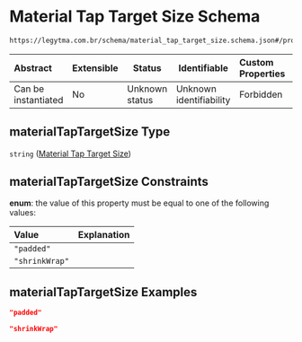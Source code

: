 # Material Tap Target Size Schema

```txt
https://legytma.com.br/schema/material_tap_target_size.schema.json#/properties/materialTapTargetSize
```




| Abstract            | Extensible | Status         | Identifiable            | Custom Properties | Additional Properties | Access Restrictions | Defined In                                                                                        |
| :------------------ | ---------- | -------------- | ----------------------- | :---------------- | --------------------- | ------------------- | ------------------------------------------------------------------------------------------------- |
| Can be instantiated | No         | Unknown status | Unknown identifiability | Forbidden         | Allowed               | none                | [button_theme_data.schema.json\*](../schema/button_theme_data.schema.json "open original schema") |

## materialTapTargetSize Type

`string` ([Material Tap Target Size](button_theme_data-properties-material-tap-target-size.md))

## materialTapTargetSize Constraints

**enum**: the value of this property must be equal to one of the following values:

| Value          | Explanation |
| :------------- | ----------- |
| `"padded"`     |             |
| `"shrinkWrap"` |             |

## materialTapTargetSize Examples

```json
"padded"
```

```json
"shrinkWrap"
```
